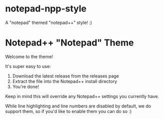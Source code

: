 # notepad-npp-style
A "notepad" themed "notepad++" style! :)

# Notepad++ "Notepad" Theme
Welcome to the theme!

It's super easy to use:  
1. Download the latest release from the releases page
2. Extract the file into the Notepad++ install directory
3. You're done!

Keep in mind this will override any Notepad++ settings you currently have.

While line highlighting and line numbers are disabled by default, we do support them, so if you'd like to enable them you can do so :)